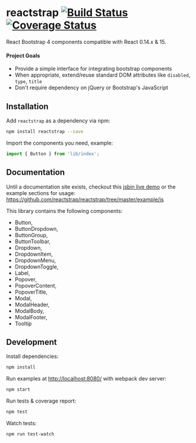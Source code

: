# reactstrap [![Build Status](https://travis-ci.org/reactstrap/reactstrap.svg?branch=master)](https://travis-ci.org/reactstrap/reactstrap) [![Coverage Status](https://coveralls.io/repos/github/reactstrap/reactstrap/badge.svg?branch=master)](https://coveralls.io/github/reactstrap/reactstrap?branch=master)

React Bootstrap 4 components compatible with React 0.14.x & 15.

#### Project Goals

- Provide a simple interface for integrating bootstrap components
- When appropriate, extend/reuse standard DOM attributes like `disabled`, `type`, `title`
- Don't require dependency on jQuery or Bootstrap's JavaScript

## Installation

Add `reactstrap` as a dependency via npm:

```sh
npm install reactstrap --save
```

Import the components you need, example:

```js
import { Button } from 'lib/index';
```

## Documentation

Until a documentation site exists, checkout this [jsbin live demo](http://jsbin.com/dimive/latest/edit?js,output) or the example sections for usage: https://github.com/reactstrap/reactstrap/tree/master/example/js

This library contains the following components:

 - Button,
 - ButtonDropdown,
 - ButtonGroup,
 - ButtonToolbar,
 - Dropdown,
 - DropdownItem,
 - DropdownMenu,
 - DropdownToggle,
 - Label,
 - Popover,
 - PopoverContent,
 - PopoverTitle,
 - Modal,
 - ModalHeader,
 - ModalBody,
 - ModalFooter,
 - Tooltip

## Development

Install dependencies:

```sh
npm install
```

Run examples at [http://localhost:8080/](http://localhost:8080/) with webpack dev server:

```sh
npm start
```

Run tests & coverage report:

```sh
npm test
```

Watch tests:

```sh
npm run test-watch
```
